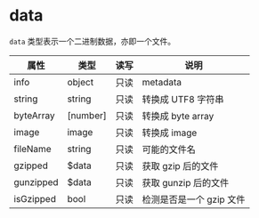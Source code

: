 # data

`data` 类型表示一个二进制数据，亦即一个文件。

属性 | 类型 | 读写 | 说明
---|---|---|---
info | object | 只读 | metadata
string | string | 只读 | 转换成 UTF8 字符串
byteArray | [number] | 只读 | 转换成 byte array
image | image | 只读 | 转换成 image
fileName | string | 只读 | 可能的文件名
gzipped | $data | 只读 | 获取 gzip 后的文件
gunzipped | $data | 只读 | 获取 gunzip 后的文件
isGzipped | bool | 只读 | 检测是否是一个 gzip 文件